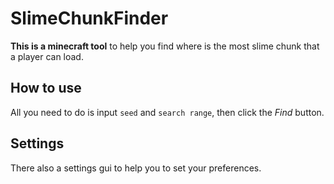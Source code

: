 # SlimeChunkFinder
**This is a minecraft tool** to help you find where is the most slime chunk that a player can load.
## How to use
All you need to do is input `seed` and `search range`, then click the _Find_ button.
## Settings
There also a settings gui to help you to set your preferences.
